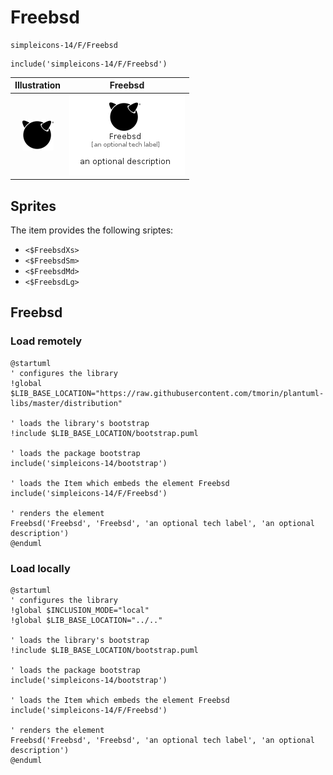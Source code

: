 # Freebsd


```text
simpleicons-14/F/Freebsd
```

```text
include('simpleicons-14/F/Freebsd')
```



| Illustration | Freebsd |
| :---: | :---: |
| ![illustration for Illustration](../../simpleicons-14/F/Freebsd.png) | ![illustration for Freebsd](../../simpleicons-14/F/Freebsd.Local.png) |



## Sprites
The item provides the following sriptes:

- `<$FreebsdXs>`
- `<$FreebsdSm>`
- `<$FreebsdMd>`
- `<$FreebsdLg>`





## Freebsd

### Load remotely
```plantuml
@startuml
' configures the library
!global $LIB_BASE_LOCATION="https://raw.githubusercontent.com/tmorin/plantuml-libs/master/distribution"

' loads the library's bootstrap
!include $LIB_BASE_LOCATION/bootstrap.puml

' loads the package bootstrap
include('simpleicons-14/bootstrap')

' loads the Item which embeds the element Freebsd
include('simpleicons-14/F/Freebsd')

' renders the element
Freebsd('Freebsd', 'Freebsd', 'an optional tech label', 'an optional description')
@enduml
```

### Load locally
```plantuml
@startuml
' configures the library
!global $INCLUSION_MODE="local"
!global $LIB_BASE_LOCATION="../.."

' loads the library's bootstrap
!include $LIB_BASE_LOCATION/bootstrap.puml

' loads the package bootstrap
include('simpleicons-14/bootstrap')

' loads the Item which embeds the element Freebsd
include('simpleicons-14/F/Freebsd')

' renders the element
Freebsd('Freebsd', 'Freebsd', 'an optional tech label', 'an optional description')
@enduml
```

